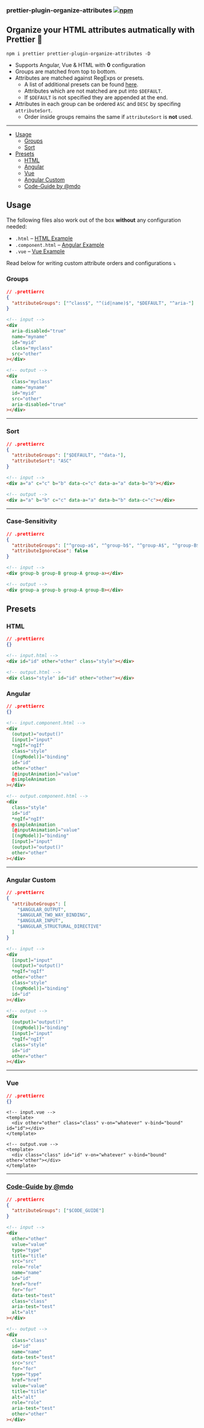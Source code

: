 ### prettier-plugin-organize-attributes [![npm](https://img.shields.io/npm/v/prettier-plugin-organize-attributes)](https://www.npmjs.com/package/prettier-plugin-organize-attributes)

## Organize your HTML attributes autmatically with Prettier 🧼

```
npm i prettier prettier-plugin-organize-attributes -D
```

- Supports Angular, Vue & HTML with **0** configuration
- Groups are matched from top to bottom.
- Attributes are matched against RegExps or presets.
  - A list of additional presets can be found [here](src/presets.ts).
  - Attributes which are not matched are put into `$DEFAULT`.
  - If `$DEFAULT` is not specified they are appended at the end.
- Attributes in each group can be ordered `ASC` and `DESC` by specifing `attributeSort`.
  - Order inside groups remains the same if `attributeSort` is **not** used.

---

- [Usage](#usage)
  - [Groups](#groups)
  - [Sort](#sort)
- [Presets](#presets)
  - [HTML](#html)
  - [Angular](#angular)
  - [Vue](#vue)
  - [Angular Custom](#angular-custom)
  - [Code-Guide by @mdo](#code-guide-by-mdo)

## Usage

The following files also work out of the box **without** any configuration needed:

- `.html` – [HTML Example](#html)
- `.component.html` – [Angular Example](#angular)
- `.vue` – [Vue Example](#vue)

Read below for writing custom attribute orders and configurations ⤵️

### Groups

```json
// .prettierrc
{
  "attributeGroups": ["^class$", "^(id|name)$", "$DEFAULT", "^aria-"]
}
```

```html
<!-- input -->
<div
  aria-disabled="true"
  name="myname"
  id="myid"
  class="myclass"
  src="other"
></div>
```

```html
<!-- output -->
<div
  class="myclass"
  name="myname"
  id="myid"
  src="other"
  aria-disabled="true"
></div>
```

---

### Sort

```json
// .prettierrc
{
  "attributeGroups": ["$DEFAULT", "^data-"],
  "attributeSort": "ASC"
}
```

```html
<!-- input -->
<div a="a" c="c" b="b" data-c="c" data-a="a" data-b="b"></div>
```

```html
<!-- output -->
<div a="a" b="b" c="c" data-a="a" data-b="b" data-c="c"></div>
```

---

### Case-Sensitivity

```json
// .prettierrc
{
  "attributeGroups": ["^group-a$", "^group-b$", "^group-A$", "^group-B$"],
  "attributeIgnoreCase": false
}
```

```html
<!-- input -->
<div group-b group-B group-A group-a></div>
```

```html
<!-- output -->
<div group-a group-b group-A group-B></div>
```

## Presets

### HTML

```json
// .prettierrc
{}
```

```html
<!-- input.html -->
<div id="id" other="other" class="style"></div>
```

```html
<!-- output.html -->
<div class="style" id="id" other="other"></div>
```

### Angular

```json
// .prettierrc
{}
```

```html
<!-- input.component.html -->
<div
  (output)="output()"
  [input]="input"
  *ngIf="ngIf"
  class="style"
  [(ngModel)]="binding"
  id="id"
  other="other"
  [@inputAnimation]="value"
  @simpleAnimation
></div>
```

```html
<!-- output.component.html -->
<div
  class="style"
  id="id"
  *ngIf="ngIf"
  @simpleAnimation
  [@inputAnimation]="value"
  [(ngModel)]="binding"
  [input]="input"
  (output)="output()"
  other="other"
></div>
```

---

### Angular Custom

```json
// .prettierrc
{
  "attributeGroups": [
    "$ANGULAR_OUTPUT",
    "$ANGULAR_TWO_WAY_BINDING",
    "$ANGULAR_INPUT",
    "$ANGULAR_STRUCTURAL_DIRECTIVE"
  ]
}
```

```html
<!-- input -->
<div
  [input]="input"
  (output)="output()"
  *ngIf="ngIf"
  other="other"
  class="style"
  [(ngModel)]="binding"
  id="id"
></div>
```

```html
<!-- output -->
<div
  (output)="output()"
  [(ngModel)]="binding"
  [input]="input"
  *ngIf="ngIf"
  class="style"
  id="id"
  other="other"
></div>
```

---

### Vue

```json
// .prettierrc
{}
```

```vue
<!-- input.vue -->
<template>
  <div other="other" class="class" v-on="whatever" v-bind="bound" id="id"></div>
</template>
```

```vue
<!-- output.vue -->
<template>
  <div class="class" id="id" v-on="whatever" v-bind="bound" other="other"></div>
</template>
```

---

### [Code-Guide by @mdo](https://codeguide.co/#html-attribute-order)

```json
// .prettierrc
{
  "attributeGroups": ["$CODE_GUIDE"]
}
```

```html
<!-- input -->
<div
  other="other"
  value="value"
  type="type"
  title="title"
  src="src"
  role="role"
  name="name"
  id="id"
  href="href"
  for="for"
  data-test="test"
  class="class"
  aria-test="test"
  alt="alt"
></div>
```

```html
<!-- output -->
<div
  class="class"
  id="id"
  name="name"
  data-test="test"
  src="src"
  for="for"
  type="type"
  href="href"
  value="value"
  title="title"
  alt="alt"
  role="role"
  aria-test="test"
  other="other"
></div>
```
